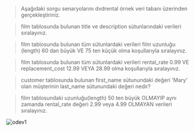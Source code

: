 > Aşağıdaki sorgu senaryolarını dvdrental örnek veri tabanı üzerinden gerçekleştiriniz.

> film tablosunda bulunan title ve description sütunlarındaki verileri sıralayınız.

> film tablosunda bulunan tüm sütunlardaki verileri film uzunluğu (length) 60 dan büyük VE 75 ten küçük olma koşullarıyla sıralayınız.

> film tablosunda bulunan tüm sütunlardaki verileri rental_rate 0.99 VE replacement_cost 12.99 VEYA 28.99 olma koşullarıyla sıralayınız.

> customer tablosunda bulunan first_name sütunundaki değeri 'Mary' olan müşterinin last_name sütunundaki değeri nedir?

> film tablosundaki uzunluğu(length) 50 ten büyük OLMAYIP aynı zamanda rental_rate değeri 2.99 veya 4.99 OLMAYAN verileri sıralayınız.

![odev1](https://user-images.githubusercontent.com/88919177/144278212-63b60d98-0a2c-4110-83e4-75a6915e3857.gif)
